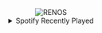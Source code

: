 <div align="center">
<picture>
    <source media="(prefers-color-scheme: dark)" srcset="https://i.ibb.co/rw3dY6K/output-gif.gif">
    <source media="(prefers-color-scheme: light)" srcset="https://i.ibb.co/rw3dY6K/output-gif.gif">
    <img alt="RENOS" src="https://i.ibb.co/rw3dY6K/output-gif.gif">
</picture>
<details>
<summary>Spotify Recently Played</summary>
<img src="https://spotify-recently-played-readme.vercel.app/api?user=31d6d6zerc5ct6kck32na2ozsqf4&unique=1&width=400" alt="Spotify" />
</details>
</div>

<!-- Image deletion URL: https://ibb.co/CH6Pg7p/e6965872d2b86ac4b43d2ed5084e481f -->
